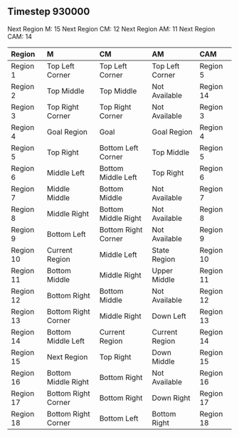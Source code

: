 ## Timestep 930000

Next Region M: 15
Next Region CM: 12
Next Region AM: 11
Next Region CAM: 14

| Region    | M                   | CM                  | AM              | CAM       |
|:----------|:--------------------|:--------------------|:----------------|:----------|
| Region 1  | Top Left Corner     | Top Left Corner     | Top Left Corner | Region 5  |
| Region 2  | Top Middle          | Top Middle          | Not Available   | Region 14 |
| Region 3  | Top Right Corner    | Top Right Corner    | Not Available   | Region 3  |
| Region 4  | Goal Region         | Goal                | Goal Region     | Region 4  |
| Region 5  | Top Right           | Bottom Left Corner  | Top Middle      | Region 5  |
| Region 6  | Middle Left         | Bottom Middle Left  | Top Right       | Region 6  |
| Region 7  | Middle Middle       | Bottom Middle       | Not Available   | Region 7  |
| Region 8  | Middle Right        | Bottom Middle Right | Not Available   | Region 8  |
| Region 9  | Bottom Left         | Bottom Right Corner | Not Available   | Region 9  |
| Region 10 | Current Region      | Middle Left         | State Region    | Region 10 |
| Region 11 | Bottom Middle       | Middle Right        | Upper Middle    | Region 11 |
| Region 12 | Bottom Right        | Bottom Middle       | Not Available   | Region 12 |
| Region 13 | Bottom Right Corner | Middle Right        | Down Left       | Region 13 |
| Region 14 | Bottom Middle Left  | Current Region      | Current Region  | Region 14 |
| Region 15 | Next Region         | Top Right           | Down Middle     | Region 15 |
| Region 16 | Bottom Middle Right | Bottom Right        | Not Available   | Region 16 |
| Region 17 | Bottom Right Corner | Bottom Right        | Down Right      | Region 17 |
| Region 18 | Bottom Right Corner | Bottom Left         | Bottom Right    | Region 18 |

